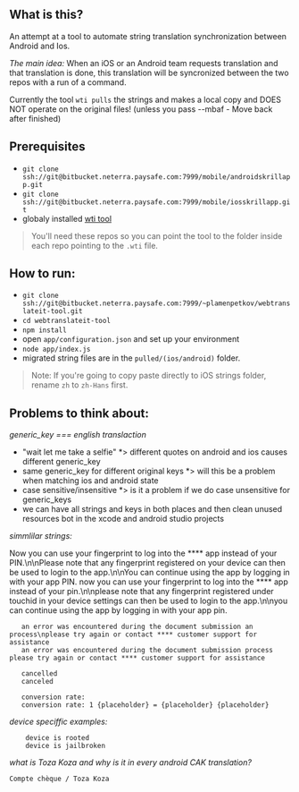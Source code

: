 ## What is this?
An attempt at a tool to automate string translation synchronization between Android and Ios.

*The main idea:* When an iOS or an Android team requests translation and that translation is done, this translation will be syncronized between the two repos with a run of a command.

Currently the tool `wti pulls` the strings and makes a local copy and DOES NOT operate on the original files! (unless you pass --mbaf - Move back after finished)

## Prerequisites
* `git clone ssh://git@bitbucket.neterra.paysafe.com:7999/mobile/androidskrillapp.git`
* `git clone ssh://git@bitbucket.neterra.paysafe.com:7999/mobile/iosskrillapp.git`
* globaly installed [wti tool](https://github.com/AtelierConvivialite/webtranslateit#installation)

>You'll need these repos so you can point the tool to the folder inside each repo pointing to the `.wti` file.

## How to run:
* `git clone ssh://git@bitbucket.neterra.paysafe.com:7999/~plamenpetkov/webtranslateit-tool.git`
* `cd webtranslateit-tool`
* `npm install`
* open `app/configuration.json` and set up your environment
* `node app/index.js`
* migrated string files are in the `pulled/(ios/android)` folder.

>Note: If you're going to copy paste directly to iOS strings folder, rename `zh` to `zh-Hans` first.

## Problems to think about:
*generic_key === english translaction*

* "wait let me take a selfie" *> different quotes on android and ios causes different generic_key
* same generic_key for different original keys *> will this be a problem when matching ios and android state
* case sensitive/insensitive *> is it a problem if we do case unsensitive for generic_keys
* we can have all strings and keys in both places and then clean unused resources bot in the xcode and android studio projects
  
 *simmlilar strings:*

Now you can use your fingerprint to log into the **** app instead of your PIN.\n\nPlease note that any fingerprint registered on               your device          can then be used to login to the app.\n\nYou can continue using the app by logging in with your app PIN.
now you can use your fingerprint to log into the **** app instead of your pin.\n\nplease note that any fingerprint registered under touchid in your device settings can then be used to login to the app.\n\nyou can continue using the app by logging in with your app pin.

 ```
    an error was encountered during the document submission an  process\nplease try again or contact **** customer support for assistance
    an error was encountered during the document submission process please try again or contact **** customer support for assistance
       
    cancelled
    canceled

    conversion rate:	
    conversion rate: 1 {placeholder} = {placeholder} {placeholder}
```

*device speciffic examples:*

```
    device is rooted
    device is jailbroken
```

*what is Toza Koza and why is it in every android CAK translation?*

```
Compte chèque / Toza Koza
```
 